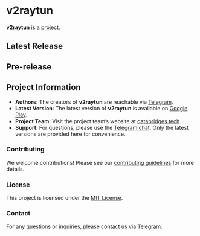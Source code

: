 # v2raytun

**v2raytun** is a project.



## Latest Release

<!-- LATEST RELEASE START -->
<!-- This section will be automatically updated by GitHub Actions with the latest release information -->
<!-- LATEST RELEASE END -->

## Pre-release

<!-- PRERELEASE START -->
<!-- This section will be automatically updated by GitHub Actions with the latest pre-release information -->
<!-- PRERELEASE END -->

## Project Information

- **Authors**: The creators of **v2raytun** are reachable via [Telegram](https://t.me/v2raytun).
- **Latest Version**: The latest version of **v2raytun** is available on [Google Play](https://play.google.com/store/apps/details?id=com.v2raytun.android).
- **Project Team**: Visit the project team’s website at [databridges.tech](https://databridges.tech).
- **Support**: For questions, please use the [Telegram chat](https://t.me/v2raytun). Only the latest versions are provided here for convenience.

### Contributing

We welcome contributions! Please see our [contributing guidelines](CONTRIBUTING.md) for more details.

### License

This project is licensed under the [MIT License](LICENSE).

### Contact

For any questions or inquiries, please contact us via [Telegram](https://t.me/v2raytun).

